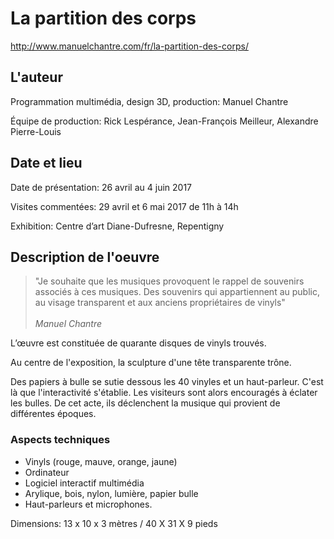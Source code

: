 
# La partition des corps

http://www.manuelchantre.com/fr/la-partition-des-corps/

## L'auteur

Programmation multimédia, design 3D, production: Manuel Chantre

Équipe de production: Rick Lespérance, Jean-François Meilleur, Alexandre Pierre-Louis

## Date et lieu

Date de présentation: 26 avril au 4 juin 2017

Visites commentées: 29 avril et 6 mai 2017 de 11h à 14h

Exhibition:  Centre d’art Diane-Dufresne, Repentigny

## Description de l'oeuvre

> "Je souhaite que les musiques provoquent le rappel de souvenirs associés à ces musiques. Des souvenirs qui appartiennent au public, au visage transparent et aux anciens propriétaires de vinyls" <br><br>*Manuel Chantre*
  
L’œuvre est constituée de quarante disques de vinyls trouvés.

Au centre de l'exposition, la sculpture d'une tête transparente trône.

Des papiers à bulle se sutie dessous les 40 vinyles et un haut-parleur. C'est là que l'interactivité s'établie. Les visiteurs sont alors encouragés à éclater les bulles. De cet acte, ils déclenchent la musique qui provient de différentes époques. 

### Aspects techniques
- Vinyls (rouge, mauve, orange, jaune)
- Ordinateur
- Logiciel interactif multimédia
- Arylique, bois, nylon, lumière, papier bulle
- Haut-parleurs et microphones.

Dimensions: 13 x 10 x 3 mètres / 40 X 31 X 9 pieds
